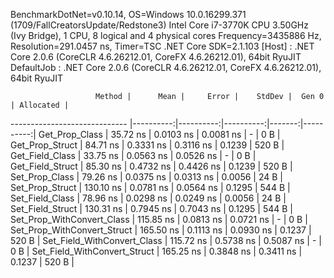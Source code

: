 
BenchmarkDotNet=v0.10.14, OS=Windows 10.0.16299.371 (1709/FallCreatorsUpdate/Redstone3)
Intel Core i7-3770K CPU 3.50GHz (Ivy Bridge), 1 CPU, 8 logical and 4 physical cores
Frequency=3435886 Hz, Resolution=291.0457 ns, Timer=TSC
.NET Core SDK=2.1.103
  [Host]     : .NET Core 2.0.6 (CoreCLR 4.6.26212.01, CoreFX 4.6.26212.01), 64bit RyuJIT
  DefaultJob : .NET Core 2.0.6 (CoreCLR 4.6.26212.01, CoreFX 4.6.26212.01), 64bit RyuJIT


                       Method |      Mean |     Error |    StdDev |  Gen 0 | Allocated |
----------------------------- |----------:|----------:|----------:|-------:|----------:|
               Get_Prop_Class |  35.72 ns | 0.0103 ns | 0.0081 ns |      - |       0 B |
              Get_Prop_Struct |  84.71 ns | 0.3331 ns | 0.3116 ns | 0.1239 |     520 B |
              Get_Field_Class |  33.75 ns | 0.0563 ns | 0.0526 ns |      - |       0 B |
             Get_Field_Struct |  85.30 ns | 0.4732 ns | 0.4426 ns | 0.1239 |     520 B |
               Set_Prop_Class |  79.26 ns | 0.0375 ns | 0.0313 ns | 0.0056 |      24 B |
              Set_Prop_Struct | 130.10 ns | 0.0781 ns | 0.0564 ns | 0.1295 |     544 B |
              Set_Field_Class |  78.96 ns | 0.0298 ns | 0.0249 ns | 0.0056 |      24 B |
             Set_Field_Struct | 130.31 ns | 0.7945 ns | 0.7043 ns | 0.1295 |     544 B |
   Set_Prop_WithConvert_Class | 115.85 ns | 0.0813 ns | 0.0721 ns |      - |       0 B |
  Set_Prop_WithConvert_Struct | 165.50 ns | 0.1113 ns | 0.0930 ns | 0.1237 |     520 B |
  Set_Field_WithConvert_Class | 115.72 ns | 0.5738 ns | 0.5087 ns |      - |       0 B |
 Set_Field_WithConvert_Struct | 165.25 ns | 0.3848 ns | 0.3411 ns | 0.1237 |     520 B |
